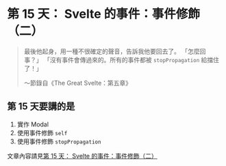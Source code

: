 # 第 15 天： Svelte 的事件：事件修飾（二）

> 最後他起身，用一種不很確定的聲音，告訴我他要回去了。
> 「怎麼回事？」
> 「沒有事件會傳過來的。所有的事件都被 `stopPropagation` 給擋住了！」
>
> ～節錄自《The Great Svelte：第五章》

## 第 15 天要講的是
1. 實作 Modal
2. 使用事件修飾 `self`
2. 使用事件修飾 `stopPropagation`

文章內容請見[第 15 天： Svelte 的事件：事件修飾（二）](https://ithelp.ithome.com.tw/articles/10331397)
